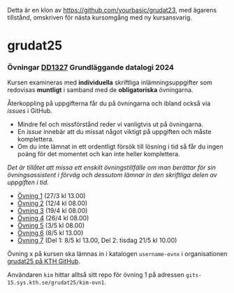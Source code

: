 Detta är en klon av https://github.com/yourbasic/grudat23, med ägarens tillstånd, omskriven för nästa kursomgång med ny kursansvarig.

# grudat25

### Övningar [DD1327](https://www.kth.se/social/course/DD1327/) Grundläggande datalogi 2024

Kursen examineras med **individuella** skriftliga inlämningsuppgifter
som redovisas **muntligt** i samband med de **obligatoriska** övningarna.

Återkoppling på uppgifterna får du på övningarna och ibland också via *issues* i GitHub.

- Mindre fel och missförstånd reder vi vanligtvis ut på övningarna.
- En *issue* innebär att du missat något viktigt på uppgiften och måste komplettera.
- Om du inte lämnat in ett ordentligt försök till lösning i tid så får du ingen poäng för det momentet
  och kan inte heller komplettera.
  
*Det är tillåtet att missa ett enskilt övningstillfälle om man berättar för sin övningsassistent i förväg och dessutom lämnar in den skriftliga delen av uppgiften i tid.*

- [Övning 1](https://github.com/isakemma/grudat/blob/master/ovn1.md) (27/3 kl 13.00)
- [Övning 2](https://github.com/isakemma/grudat/blob/master/ovn2.md) (12/4 kl 08.00)
- [Övning 3](https://github.com/isakemma/grudat/blob/master/ovn3.md) (19/4 kl 08.00)
- [Övning 4](https://github.com/isakemma/grudat/blob/master/ovn4.md) (26/4 kl 08.00)
- [Övning 5](https://github.com/isakemma/grudat/blob/master/ovn5.md) (3/5 kl 08.00)
- [Övning 6](https://github.com/isakemma/grudat/blob/master/ovn6.md) (8/5 kl 13.00)
- [Övning 7](https://github.com/isakemma/grudat/blob/master/ovn7.md) (Del 1: 8/5 kl 13.00, Del 2: tisdag 21/5 kl 10.00)

Övning x på kursen ska lämnas in i katalogen
<code>username-ovnx</code> i organisationen [grudat25 på KTH GitHub](https://gits-15.sys.kth.se/grudat25).

Användaren `kim` hittar alltså sitt repo för övning 1 på adressen
<code>gits-15.sys.kth.se/grudat25/kim-ovn1</code>.
